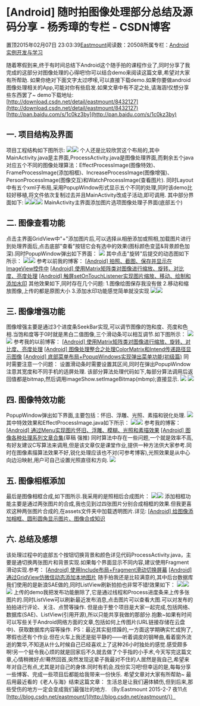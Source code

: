 
# [Android] 随时拍图像处理部分总结及源码分享 - 杨秀璋的专栏 - CSDN博客

置顶2015年02月07日 23:03:39[Eastmount](https://me.csdn.net/Eastmount)阅读数：20508所属专栏：[Android实例开发与学习](https://blog.csdn.net/column/details/eastmount-android.html)



随着寒假到来,终于有时间总结下Android这个随手拍的课程作业了,同时分享了我完成的这部分对图像处理的心得吧!你可以结合demo来阅读这篇文章,希望对大家有所帮助.
如果你绝对下面文字太过啰嗦,可以直接下载demo.如果你要做android图像处理相关的App,可能对你有些启发.如果文章中有不足之处,请海涵!仅想分享些东西罢了~
demo下载地址:
[http://download.csdn.net/detail/eastmount/8432127](http://download.csdn.net/detail/eastmount/8432127)
[http://pan.baidu.com/s/1c0kz3by](http://pan.baidu.com/s/1c0kz3by)

## 一. 项目结构及界面
项目工程结构如下图所示:
![](https://img-blog.csdn.net/20150207192038358)![](https://img-blog.csdn.net/20150207192106488)
个人还是比较欣赏这个布局的,其中MainActivity.java是主界面,ProcessActivity.java是图像处理界面,而剩余五个java对应五个不同的图像处理算法：EffectProcessImage(图像特效)、FrameProcessImage(添加相框)、IncreaseProcessImage(图像增强)、PersonProcessImage(图像交互)和WatchProcessImage(查看图片).
同时Layout中有五个xml子布局,采用PopupWindow形式显示五个不同的处理,同时该demo比较好移植,将文件依次复制过去并且MainActivity改成子活动,即可调用.
其中部分界面如下:
![](https://img-blog.csdn.net/20150207193613471)![](https://img-blog.csdn.net/20150207193706043)![](https://img-blog.csdn.net/20150207193739536)
MainActivity主界面添加图片选项图像处理子界面(底部五个)



## 二. 图像查看功能
点击主界面GridView中"+"添加图片后,可以选择从相册添加或照相,加载图片进行到处理界面后,点击底部"查看"按钮它会有选中的效果(图标颜色变蓝&背景颜色加深).同时PopupWindow弹出如下界面：
![](https://img-blog.csdn.net/20150207201535798)
其中点击"旋转"后提交的动态图如下所示：
![](https://img-blog.csdn.net/20150207201842362)![](https://img-blog.csdn.net/20150207202058878)
参考以前我的博客：
[[Android] 拍照、截图、保存并显示在ImageView控件中](http://blog.csdn.net/eastmount/article/details/40381053)
[[Android] 使用Matrix矩阵类对图像进行缩放、旋转、对比度、亮度处理](http://blog.csdn.net/eastmount/article/details/40457273)
[[Android] 触屏setOnTouchListener实现图片缩放、移动、绘制和添加水印](http://blog.csdn.net/eastmount/article/details/40536247)
其他效果如下,同时存在几个问题:
1.图像绘图保存我没有做
2.移动和缩放图像,上传的都是原图大小
3.添加水印功能感觉简单就没实现
![](https://img-blog.csdn.net/20150207203011600)![](https://img-blog.csdn.net/20150207203115125)



## 三. 图像增强功能
图像增强主要是通过3个进度条SeekBar实现,可以调节图像的饱和度、亮度和色相.当饱和度等于0时就是黑白二值图像,三个滑动条可以相互调节.如下图所示：
![](https://img-blog.csdn.net/20150207205336790)
![](https://img-blog.csdn.net/20150207205451733)
参考我的以前博客：
[[Android] 使用Matrix矩阵类对图像进行缩放、旋转、对比度、亮度处理](http://blog.csdn.net/eastmount/article/details/40457273)
[[Android] 图像处理整合之处理ColorMatrix和Intend传递路径显示图像](http://blog.csdn.net/eastmount/article/details/41668583)
[[Android] 底部菜单布局+PopupWindows实现弹出菜单功能(初级篇)](http://blog.csdn.net/eastmount/article/details/40827939)
同时需要注意一个问题： 设置滑动条时需要设置其区间,同时在弹出PopupWindow注意其宽度和不同手机的适屏处理.
该部分算法处理代码如下,每部分算法调用后返回值都是bitmap,然后调用imageShow.setImageBitmap(mbmp);直接显示.
![](https://img-blog.csdn.net/20150207210559040)
![](https://img-blog.csdn.net/20150207210653153)


## 四. 图像特效功能
PopupWindow弹出如下界面,主要包括：怀旧、浮雕、光照、素描和锐化处理.
![](https://img-blog.csdn.net/20150207213109060)
其中特效效果和EffectProcessImage.java如下所示：
![](https://img-blog.csdn.net/20150207213429533)![](https://img-blog.csdn.net/20150207213758888)
参考我的博客：
[[Android] 通过Menu实现图片怀旧、浮雕、模糊、光照和素描效果](http://blog.csdn.net/eastmount/article/details/40711317)
[[Android] 图像各种处理系列文章合集](http://blog.csdn.net/eastmount/article/details/40689397)(草稿 强推)
同时算法中存在一些问题,一个就是效率不高,有好友建议C写算法来调用,但是该文章仅是课堂作业,提供一种方法供大家参考.同时在图像素描算法效果不好,锐化处理应该也不对(可参考博客),光照效果是从中心向边沿映射,用户可自己设置光照直径和方向.
![](https://img-blog.csdn.net/20150207215013025)


## 五. 图像相框添加
最后是图像相框合成,如下图所示.我采用的是照相后合成图片：
![](https://img-blog.csdn.net/20150207220836506)![](https://img-blog.csdn.net/20150207221533217)
添加相框功能主要是通过两张图片的合成,我也见到过四张图片分别合成相框的效果.但我更喜欢这种两张图片合成的,在assets文件夹中加载透明图片.详见:
[[Android] 给图像添加相框、圆形圆角显示图片、图像合成知识](http://blog.csdn.net/eastmount/article/details/40627599)


## 六. 总结及感想
该处理过程中的底部五个按钮切换背景和颜色详见代码ProcessActivity.java，主要是通切换两张图片和背景实现.如果每个界面显示不同内容,建议使用Fragment滑动实现.参考：
[[Android] 使用Include布局+Fragment滑动切换屏幕](http://blog.csdn.net/eastmount/article/details/40954667)
[[Android] 通过GridView仿微信动态添加本地图片](http://blog.csdn.net/eastmount/article/details/41808179)
随手拍我还是比较满意的,其中后台数据库我们使用的是新浪SAE做的,同时ListView刷新拍拍也非常不错!效果如下：
![](https://img-blog.csdn.net/20150207223453328)![](https://img-blog.csdn.net/20150207223200961)![](https://img-blog.csdn.net/20150207223235219)
上传的demo我把发布功能删除了,它是通过线程和Process进度条来上传多张图片的.同时ListView可以刷新最近发布消息,点击图片可以查看大图.可以对发布的拍拍进行评论、关注、点赞等操作.
但是由于整个项目是大家一起完成,包括网络、数据库(SAE)、ListView(引用开源),所以只能共享我做的那部分.抱歉~如果有时间可以写些关于Android网络方面的文章,包括如何上传图片(URL链接存储在云盘中)、获取数据库内容等操作.
PS：最近其实挺烦躁的,一方面这学期确实忙成狗了,寒假也还有个作业.但在火车上我还是挺平静的——听着调皮的钢琴曲,看着窗外流逝的繁华,不知道从什么时候自己已经喜欢上了这种26小时独处的感觉.感受颇多啊!另一个挺令我心烦的就是回家后不久就去做了个手指的小手术,今天写完这篇文章,心情稍微好点!蓦然回首,突然发现这辈子我最对不住的人居然是我自己,希望来年对自己有点,尤其是对自己的身体.同时有机会,找份实习吧!但幸运的是,每每分享一些博客、完成一些项目后都能给我带来一份快乐.
希望文章对大家有所帮助~
最后用最近看的《老人与海》结束这篇文章：
生活总是让我们遍体鳞伤,但到后来,那些受伤的地方一定会变成我们最强壮的地方.
（By:Eastmount 2015-2-7 夜11点[http://blog.csdn.net/eastmount/](http://blog.csdn.net/eastmount/)）



